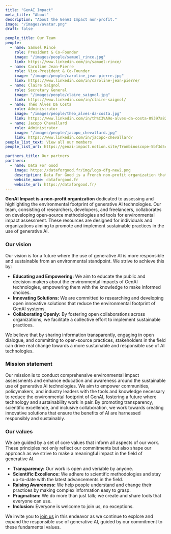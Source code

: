 ```yaml
---
title: "GenAI Impact"
meta_title: "About"
description: "About the GenAI Impact non-profit."
image: "/images/avatar.png"
draft: false

people_title: Our Team
people:
  - name: Samuel Rincé
    role: President & Co-Founder
    image: "/images/people/samuel_rince.jpg"
    link: https://www.linkedin.com/in/samuel-rince/
  - name: Caroline Jean-Pierre
    role: Vice-President & Co-Founder
    image: "/images/people/caroline_jean-pierre.jpg"
    link: https://www.linkedin.com/in/caroline-jean-pierre/
  - name: Claire Saignol
    role: Secretary General
    image: "/images/people/claire_saignol.jpg"
    link: https://www.linkedin.com/in/claire-saignol/
  - name: Théo Alves Da Costa
    role: Administrator
    image: "/images/people/theo_alves-da-costa.jpg"
    link: https://www.linkedin.com/in/th%C3%A9o-alves-da-costa-09397a82/
  - name: Jacopo Chevallard
    role: Administrator
    image: "/images/people/jacopo_chevallard.jpg"
    link: https://www.linkedin.com/in/jacopo-chevallard/
people_list_text: View all our members
people_list_url: https://genai-impact.notion.site/Trombinoscope-5bf3d5c819c643b498b3b363223f7add

partners_title: Our partners
partners:
  - name: Data For Good
    image: https://dataforgood.fr/img/logo-dfg-new2.png
    description: Data For Good is a French non-profit organization that leverages the expertise of tech juniors and professionals to support projects with social and environmental impacts. The GenAI Impact project was originally bootstrapped during their Season 12 in 2024, and we continue to collaborate closely.
    website_name: dataforgood.fr
    website_url: https://dataforgood.fr/ 
---
```



**GenAI Impact is a non-profit organization** dedicated to assessing and highlighting the environmental footprint of generative AI technologies. Our team, consisting of researchers, developers, and freelancers, collaborates on developing open-source methodologies and tools for environmental impact assessment. These resources are designed for individuals and organizations aiming to promote and implement sustainable practices in the use of generative AI.


### Our vision

Our vision is for a future where the use of generative AI is more responsible and sustainable from an environmental standpoint. We strive to achieve this by:

- **Educating and Empowering:** We aim to educate the public and decision-makers about the environmental impacts of GenAI technologies, empowering them with the knowledge to make informed choices.
- **Innovating Solutions:** We are committed to researching and developing open innovative solutions that reduce the environmental footprint of GenAI systems.
- **Collaborating Openly:** By fostering open collaborations across organizations, we facilitate a collective effort to implement sustainable practices.

We believe that by sharing information transparently, engaging in open dialogue, and committing to open-source practices, stakeholders in the field can drive real change towards a more sustainable and responsible use of AI technologies.


### Mission statement

Our mission is to conduct comprehensive environmental impact assessments and enhance education and awareness around the sustainable use of generative AI technologies. We aim to empower communities, policymakers, and industry leaders with the tools and knowledge necessary to reduce the environmental footprint of GenAI, fostering a future where technology and sustainability work in pair. By promoting transparency, scientific excellence, and inclusive collaboration, we work towards creating innovative solutions that ensure the benefits of AI are harnessed responsibly and sustainably.


### Our values

We are guided by a set of core values that inform all aspects of our work. These principles not only reflect our commitments but also shape our approach as we strive to make a meaningful impact in the field of generative AI.

- **Transparency:** Our work is open and veriable by anyone.
- **Scientific Excellence:** We adhere to scientific methodologies and stay up-to-date with the latest advancements in the field.
- **Raising Awareness:** We help people understand and change their practices by making complex information easy to grasp.
- **Pragmatism:** We do more than just talk; we create and share tools that everyone can use.
- **Inclusion:** Everyone is welcome to join us, no exceptions.

We invite you to [join us](../contact) in this endeavor as we continue to explore and expand the responsible use of generative AI, guided by our commitment to these fundamental values.
